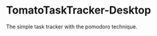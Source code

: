 TomatoTaskTracker-Desktop
=========================

The simple task tracker with the pomodoro technique.
